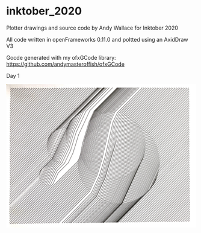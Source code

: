 # inktober_2020

Plotter drawings and source code by Andy Wallace for Inktober 2020

All code written in openFrameworks 0.11.0 and poltted using an AxidDraw V3

Gocde generated with my ofxGCode library: https://github.com/andymasteroffish/ofxGCode

Day 1

![day 1 image](https://github.com/andymasteroffish/inktober_2020/blob/main/day_01/pic/day_01_trim.jpg)
